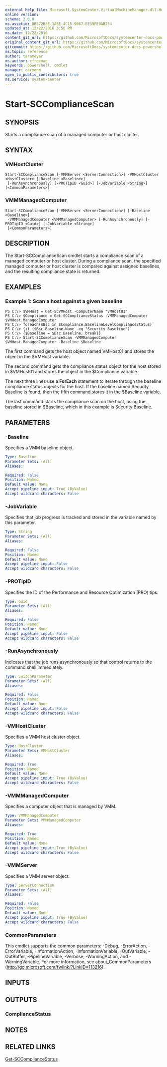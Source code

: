 ```yaml
---
external help file: Microsoft.SystemCenter.VirtualMachineManager.dll-Help.xml
online version: 
schema: 2.0.0
ms.assetid: DB572B8E-1A8E-4C15-9067-EE39FE0AB254
updated_at: 12/22/2016 3:56 PM
ms.date: 12/22/2016
content_git_url: https://github.com/MicrosoftDocs/systemcenter-docs-powershell/blob/master/systemcenter-cmdlets/SystemCenter2016/VirtualMachineManager/vlatest/Start-SCComplianceScan.md
original_content_git_url: https://github.com/MicrosoftDocs/systemcenter-docs-powershell/blob/master/systemcenter-cmdlets/SystemCenter2016/VirtualMachineManager/vlatest/Start-SCComplianceScan.md
gitcommit: https://github.com/MicrosoftDocs/systemcenter-docs-powershell/blob/96e5647587661652225fbdd2c797cd4d59d542bc/systemcenter-cmdlets/SystemCenter2016/VirtualMachineManager/vlatest/Start-SCComplianceScan.md
ms.topic: reference
author: tarameyer
ms.author: cfreeman
keywords: powershell, cmdlet
manager: carmonm
open_to_public_contributors: true
ms.service: system-center
---
```


# Start-SCComplianceScan

## SYNOPSIS
Starts a compliance scan of a managed computer or host cluster.

## SYNTAX

### VMHostCluster
```
Start-SCComplianceScan [-VMMServer <ServerConnection>] -VMHostCluster <HostCluster> [-Baseline <Baseline>]
 [-RunAsynchronously] [-PROTipID <Guid>] [-JobVariable <String>] [<CommonParameters>]
```

### VMMManagedComputer
```
Start-SCComplianceScan [-VMMServer <ServerConnection>] [-Baseline <Baseline>]
 -VMMManagedComputer <VMMManagedComputer> [-RunAsynchronously] [-PROTipID <Guid>] [-JobVariable <String>]
 [<CommonParameters>]
```

## DESCRIPTION
The Start-SCComplianceScan cmdlet starts a compliance scan of a managed computer or host cluster.
During a compliance scan, the specified managed computer or host cluster is compared against assigned baselines, and the resulting compliance state is returned.

## EXAMPLES

### Example 1: Scan a host against a given baseline
```
PS C:\> $VMHost = Get-SCVMHost -ComputerName "VMHost01"
PS C:\> $Compliance = Get-SCComplianceStatus -VMMManagedComputer $VMHost.ManagedComputer
PS C:\> foreach($Bsc in $Compliance.BaselineLevelComplianceStatus)`
PS C:\> {if ($Bsc.Baseline.Name -eq "Security Baseline")`
PS C:\> {$Baseline = $Bsc.Baseline; break}}
PS C:\> Start-SCComplianceScan -VMMManagedComputer $VMHost.ManagedComputer -Baseline $Baseline
```

The first command gets the host object named VMHost01 and stores the object in the $VMHost variable.

The second command gets the compliance status object for the host stored in $VMHost01 and stores the object in the $Compliance variable.

The next three lines use a **ForEach** statement to iterate through the baseline compliance status objects for the host.
If the baseline named Security Baseline is found, then the fifth command stores it in the $Baseline variable.

The last command starts the compliance scan on the host, using the baseline stored in $Baseline, which in this example is Security Baseline.

## PARAMETERS

### -Baseline
Specifies a VMM baseline object.

```yaml
Type: Baseline
Parameter Sets: (All)
Aliases: 

Required: False
Position: Named
Default value: None
Accept pipeline input: True (ByValue)
Accept wildcard characters: False
```

### -JobVariable
Specifies that job progress is tracked and stored in the variable named by this parameter.

```yaml
Type: String
Parameter Sets: (All)
Aliases: 

Required: False
Position: Named
Default value: None
Accept pipeline input: False
Accept wildcard characters: False
```

### -PROTipID
Specifies the ID of the Performance and Resource Optimization (PRO) tips.

```yaml
Type: Guid
Parameter Sets: (All)
Aliases: 

Required: False
Position: Named
Default value: None
Accept pipeline input: False
Accept wildcard characters: False
```

### -RunAsynchronously
Indicates that the job runs asynchronously so that control returns to the command shell immediately.

```yaml
Type: SwitchParameter
Parameter Sets: (All)
Aliases: 

Required: False
Position: Named
Default value: None
Accept pipeline input: False
Accept wildcard characters: False
```

### -VMHostCluster
Specifies a VMM host cluster object.

```yaml
Type: HostCluster
Parameter Sets: VMHostCluster
Aliases: 

Required: True
Position: Named
Default value: None
Accept pipeline input: True (ByValue)
Accept wildcard characters: False
```

### -VMMManagedComputer
Specifies a computer object that is managed by VMM.

```yaml
Type: VMMManagedComputer
Parameter Sets: VMMManagedComputer
Aliases: 

Required: True
Position: Named
Default value: None
Accept pipeline input: True (ByValue)
Accept wildcard characters: False
```

### -VMMServer
Specifies a VMM server object.

```yaml
Type: ServerConnection
Parameter Sets: (All)
Aliases: 

Required: False
Position: Named
Default value: None
Accept pipeline input: True (ByValue)
Accept wildcard characters: False
```

### CommonParameters
This cmdlet supports the common parameters: -Debug, -ErrorAction, -ErrorVariable, -InformationAction, -InformationVariable, -OutVariable, -OutBuffer, -PipelineVariable, -Verbose, -WarningAction, and -WarningVariable. For more information, see about_CommonParameters (http://go.microsoft.com/fwlink/?LinkID=113216).

## INPUTS

## OUTPUTS

### ComplianceStatus

## NOTES

## RELATED LINKS

[Get-SCComplianceStatus](xref:SystemCenter2016/VirtualMachineManager/vlatest/Get-SCComplianceStatus.md)

